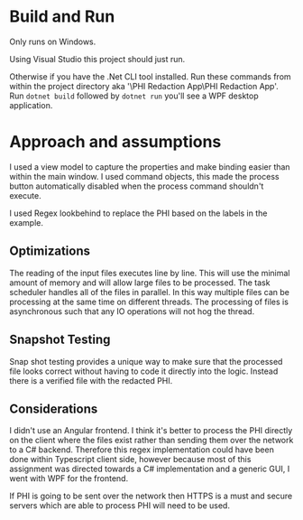 # Build and Run

Only runs on Windows.

Using Visual Studio this project should just run.

Otherwise if you have the .Net CLI tool installed. Run these commands from within the project directory aka '\PHI Redaction App\PHI Redaction App'. Run `dotnet build` followed by `dotnet run` you'll see a WPF desktop application.

# Approach and assumptions

I used a view model to capture the properties and make binding easier than within the main window.
I used command objects, this made the process button automatically disabled when the process command shouldn't execute.

I used Regex lookbehind to replace the PHI based on the labels in the example.

## Optimizations
The reading of the input files executes line by line. This will use the minimal amount of memory and will allow large files to be processed.
The task scheduler handles all of the files in parallel. In this way multiple files can be processing at the same time on different threads.
The processing of files is asynchronous such that any IO operations will not hog the thread.

## Snapshot Testing
Snap shot testing provides a unique way to make sure that the processed file looks correct without having to code it directly into the logic. Instead there is a verified file with the redacted PHI.

## Considerations
I didn't use an Angular frontend. I think it's better to process the PHI directly on the client where the files exist rather than sending them over the network to a C# backend. Therefore this regex implementation could have been done within Typescript client side, however because most of this assignment was directed towards a C# implementation and a generic GUI, I went with WPF for the frontend.

If PHI is going to be sent over the network then HTTPS is a must and secure servers which are able to process PHI will need to be used.